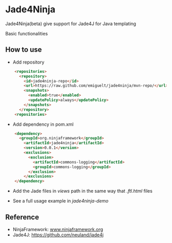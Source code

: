 # Jade4Ninja
Jade4Ninja(beta) give support for Jade4J for Java templating

Basic functionalities

## How to use

* Add repository

```HTML
    <repositories>
      <repository>
        <id>jade4ninja-repo</id>
        <url>https://raw.github.com/emiguelt/jade4ninja/mvn-repo/</url>
        <snapshots>
          <enabled>true</enabled>
          <updatePolicy>always</updatePolicy>
        </snapshots>
      </repository>
    <repositories>
```

* Add dependency in pom.xml

```HTML
    <dependency>
      <groupId>org.ninjaframework</groupId>
        <artifactId>jade4ninja</artifactId>
        <version>0.0.1</version>
        <exclusions>
          <exclusion>
            <artifactId>commons-logging</artifactId>
            <groupId>commons-logging</groupId>
          </exclusion>
        </exclusions>
    </dependency>
```

* Add the Jade files in _views_ path in the same way that _.ftl.html_ files

* See a full usage example in _jade4ninja-demo_

## Reference

* NinjaFramework: www.ninjaframework.org
* Jade4J: https://github.com/neuland/jade4j

